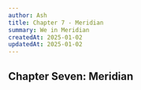 ```yaml
---
author: Ash
title: Chapter 7 - Meridian
summary: We in Meridian
createdAt: 2025-01-02
updatedAt: 2025-01-02
---
```


<article>
  <h1>Chapter Seven: Meridian</h1>
</article>
